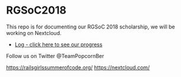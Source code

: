# RGSoC2018

This repo is for documenting our RGSoC 2018 scholarship, we will be working on Nextcloud.

* [Log - click here to see our progress](log.md)

Follow us on Twitter @TeamPopcornBer

https://railsgirlssummerofcode.org/
https://nextcloud.com/
